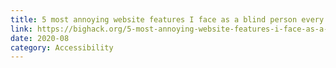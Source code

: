 ```yaml
---
title: 5 most annoying website features I face as a blind person every single day
link: https://bighack.org/5-most-annoying-website-features-i-face-as-a-blind-screen-reader-user-accessibility/
date: 2020-08
category: Accessibility
---
```

